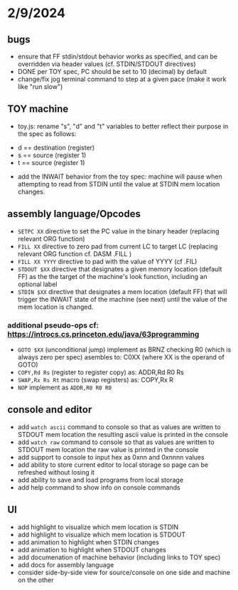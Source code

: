 # 2/9/2024
## bugs
* ensure that FF stdin/stdout behavior works as specified, and can be overridden via header values (cf. STDIN/STDOUT directives)
* DONE per TOY spec, PC should be set to 10 (decimal) by default
* change/fix jog terminal command to step at a given pace (make it work like "run slow")

## TOY machine
* toy.js: rename "s", "d" and "t" variables to better reflect their purpose in the spec as follows:
- d == destination (register) 
- s == source (register 1)
- t == source (register 1)
* add the INWAIT behavior from the toy spec: machine will pause when attempting to read from STDIN until the value at STDIN mem location changes.

## assembly language/Opcodes
* `SETPC XX` directive to set the PC value in the binary header (replacing relevant ORG function)
* `FILL XX` directive to zero pad from current LC to target LC (replacing relevant ORG function cf. DASM .FILL )
* `FILL XX YYYY` directive to pad with the value of YYYY (cf .FIL)
* `STDOUT $XX` directive that designates a given memory location (default FF) as the the target of the machine's look function, including an optional label
* `STDIN $XX` directive that designates a mem location (default FF) that will trigger the INWAIT state of the machine (see next) until the value of the mem location is changed.
### additional pseudo-ops cf: https://introcs.cs.princeton.edu/java/63programming
* `GOTO $XX` (unconditional jump)  implement as BRNZ checking R0 (which is always zero per spec) asembles to: C0XX (where XX is the operand of GOTO)
* `COPY,Rd Rs` (register to register copy) as: ADDR,Rd R0 Rs
* `SWAP,Rx Rs Rt` macro (swap registers) as: COPY,Rx R
* `NOP` implement as `ADDR,R0 R0 R0`

## console and editor
* add `watch ascii` command to console so that as values are written to STDOUT mem location the resulting ascii value is printed in the console
* add `watch raw` command to console so that as values are written to STDOUT mem location the raw value is printed in the console
* add support to console to input hex as 0xnn and 0xnnnn values
* add ability to store current editor to local storage so page can be refreshed without losing it
* add ability to save and load programs from local storage
* add help command to show info on console commands

## UI
* add highlight to visualize which mem location is STDIN
* add highlight to visualize which mem location is STDOUT
* add animation to highlight when STDIN changes
* add animation to highlight when STDOUT changes
* add documenation of machine behavior (including links to TOY spec)
* add docs for assembly language
* consider side-by-side view for source/console on one side and machine on the other


